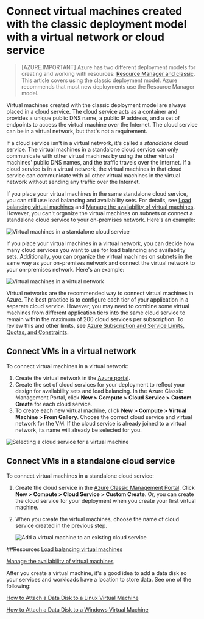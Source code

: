 <!-- rename to virtual-machines-linux-classic-connect-vms -->

<properties
	pageTitle="Connect VMs in a cloud service | Azure"
	description="Connect a virtual machine created with the classic deployment model to an Azure cloud service or virtual network."
	services="virtual-machines"
	documentationCenter=""
	authors="cynthn"
	manager="timlt"
	editor=""
	tags="azure-service-management"/>

<tags
	ms.service="virtual-machines"
	ms.date="02/03/2016"
	wacn.date=""/>


# Connect virtual machines created with the classic deployment model with a virtual network or cloud service

> [AZURE.IMPORTANT] Azure has two different deployment models for creating and working with resources:  [Resource Manager and classic](/documentation/articles/resource-manager-deployment-model/).  This article covers using the classic deployment model. Azure recommends that most new deployments use the Resource Manager model.


Virtual machines created with the classic deployment model are always placed in a cloud service. The cloud service acts as a container and provides a unique public DNS name, a public IP address, and a set of endpoints to access the virtual machine over the Internet. The cloud service can be in a virtual network, but that's not a requirement.

If a cloud service isn't in a virtual network, it's called a *standalone* cloud service. The virtual machines in a standalone cloud service can only communicate with other virtual machines by using the other virtual machines' public DNS names, and the traffic travels over the Internet. If a cloud service is in a virtual network, the virtual machines in that cloud service can communicate with all other virtual machines in the virtual network without sending any traffic over the Internet.

If you place your virtual machines in the same standalone cloud service, you can still use load balancing and availability sets. For details, see [Load balancing virtual machines](/documentation/articles/load-balance-virtual-machines/) and [Manage the availability of virtual machines](/documentation/articles/virtual-machines-linux-manage-availability/). However, you can't organize the virtual machines on subnets or connect a standalone cloud service to your on-premises network. Here's an example:

![Virtual machines in a standalone cloud service](./media/howto-connect-vm-cloud-service/CloudServiceExample.png)

If you place your virtual machines in a virtual network, you can decide how many cloud services you want to use for load balancing and availability sets. Additionally, you can organize the virtual machines on subnets in the same way as your on-premises network and connect the virtual network to your on-premises network. Here's an example:

![Virtual machines in a virtual network](./media/howto-connect-vm-cloud-service/VirtualNetworkExample.png)

Virtual networks are the recommended way to connect virtual machines in Azure. The best practice is to configure each tier of your application in a separate cloud service. However, you may need to combine some virtual machines from different application tiers into the same cloud service to remain within the maximum of 200 cloud services per subscription. To review this and other limits, see [Azure Subscription and Service Limits, Quotas, and Constraints](/documentation/articles/azure-subscription-service-limits/).

## Connect VMs in a virtual network

To connect virtual machines in a virtual network:

1.	Create the virtual network in the [Azure portal](/documentation/articles/virtual-networks-create-vnet-classic-pportal/).
2.	Create the set of cloud services for your deployment to reflect your design for availability sets and load balancing. In the Azure Classic Management Portal, click **New > Compute > Cloud Service > Custom Create** for each cloud service.
3.	To create each new virtual machine, click **New > Compute > Virtual Machine > From Gallery**. Choose the correct cloud service and virtual network for the VM. If the cloud service is already joined to a virtual network, its name will already be selected for you.

![Selecting a cloud service for a virtual machine](./media/howto-connect-vm-cloud-service/VMConfig1.png)

## Connect VMs in a standalone cloud service

To connect virtual machines in a standalone cloud service:

1.	Create the cloud service in the [Azure Classic Management Portal](http://manage.windowsazure.cn). Click **New > Compute > Cloud Service > Custom Create**. Or, you can create the cloud service for your deployment when you create your first virtual machine.

2.	When you create the virtual machines, choose the name of cloud service created in the previous step.

	![Add a virtual machine to an existing cloud service](./media/howto-connect-vm-cloud-service/Connect-VM-to-CS.png)

##Resources
[Load balancing virtual machines](/documentation/articles/load-balance-virtual-machines/)

[Manage the availability of virtual machines](/documentation/articles/virtual-machines-linux-manage-availability/)

After you create a virtual machine, it's a good idea to add a data disk so your services and workloads have a location to store data. See one of the following:

[How to Attach a Data Disk to a Linux Virtual Machine](/documentation/articles/virtual-machines-linux-classic-attach-disk/)

[How to Attach a Data Disk to a Windows Virtual Machine](/documentation/articles/virtual-machines-windows-classic-attach-disk/)
